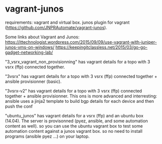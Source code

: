 # vagrant-junos

requirements: vagrant and virtual box. junos plugin for vagrant (https://github.com/JNPRAutomate/vagrant-junos).

Some links about Vagrant and Junos:  
https://ittechnologist.wordpress.com/2015/09/09/use-vagrant-with-juniper-junos-vms-on-windows/
https://keepingitclassless.net/2015/03/go-go-gadget-networking-lab/

"3_vsrx_vagrant_non_provisionning" has vagrant details for a topo with 3 vsrx (ffp) connected together. 

"3vsrx" has vagrant details for a topo with 3 vsrx (ffp) connected together + ansible provisionner (basic).

"3vsrx-v2" has vagrant details for a topo with 3 vsrx (ffp) connected together + ansible provisionner. 
This ons is more advanced and interresting: ansible uses a jinja2 template to build bgp details for each device and then push the conf

"ubuntu_junos" has vagrant details for a vsrx (ffp) and an ubuntu box (14.04). 
The server is provisonned (pyez, ansible, and some automation content as well). 
so you can use the ubuntu vagrant box to test some automation content against a junos vagrant box. 
so no need to install programs (ansible pyez ...) on your laptop.  




